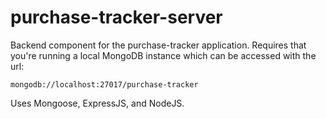 # purchase-tracker-server

Backend component for the purchase-tracker application. Requires that you're running a local MongoDB instance which can be accessed with the url:

```mongodb://localhost:27017/purchase-tracker```

Uses Mongoose, ExpressJS, and NodeJS.
